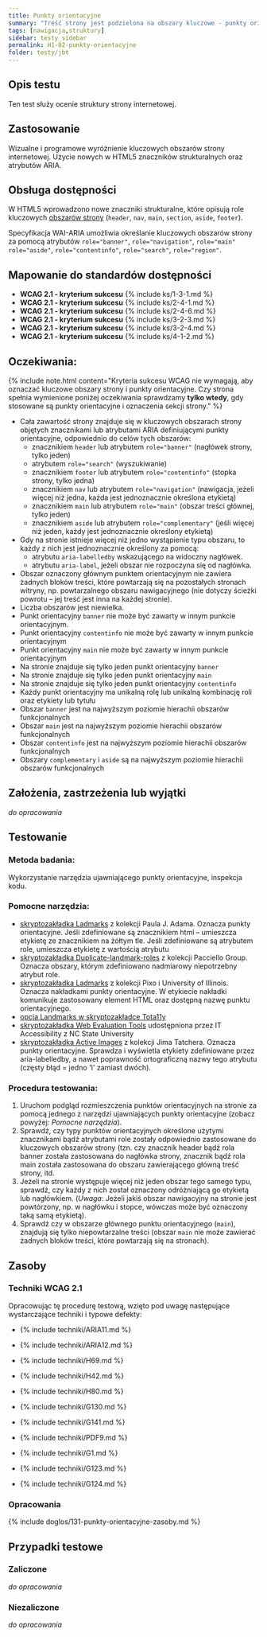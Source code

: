 ```yaml
---
title: Punkty orientacyjne
summary: "Treść strony jest podzielona na obszary kluczowe - punkty orientacyjne"
tags: [nawigacja,struktury]
sidebar: testy_sidebar
permalink: H1-02-punkty-orientacyjne
folder: testy/jbt
---
```

## Opis testu
Ten test służy ocenie struktury strony internetowej.

## Zastosowanie
Wizualne i programowe wyróżnienie kluczowych obszarów strony internetowej. Użycie nowych w HTML5 znaczników strukturalnych oraz atrybutów ARIA.

## Obsługa dostępności
W HTML5 wprowadzono nowe znaczniki strukturalne, które opisują role kluczowych <a href="#" data-toggle="tooltip" data-original-title="{{site.data.glossary.obszar}}">obszarów strony</a>
 (`header`, `nav`, `main`, `section`, `aside`, `footer`).

Specyfikacja WAI-ARIA umożliwia określanie kluczowych obszarów strony za pomocą atrybutów `role="banner"`, `role="navigation"`, `role="main"` `role="aside"`, `role="contentinfo"`, `role="search"`, `role="region"`.

## Mapowanie do standardów dostępności
- **WCAG 2.1 - kryterium sukcesu** {% include ks/1-3-1.md %}
- **WCAG 2.1 - kryterium sukcesu** {% include ks/2-4-1.md %}
- **WCAG 2.1 - kryterium sukcesu** {% include ks/2-4-6.md %}
- **WCAG 2.1 - kryterium sukcesu** {% include ks/3-2-3.md %}
- **WCAG 2.1 - kryterium sukcesu** {% include ks/3-2-4.md %}
- **WCAG 2.1 - kryterium sukcesu** {% include ks/4-1-2.md %}

## Oczekiwania:
{% include note.html content="Kryteria sukcesu WCAG nie wymagają, aby oznaczać kluczowe obszary strony i punkty orientacyjne. Czy strona spełnia wymienione poniżej oczekiwania sprawdzamy **tylko wtedy**, gdy stosowane są punkty orientacyjne i oznaczenia sekcji strony." %}

-	Cała zawartość strony znajduje się w kluczowych obszarach strony objętych znacznikami lub atrybutami ARIA definiującymi punkty orientacyjne, odpowiednio do celów tych obszarów:  
    -	znacznikiem `header` lub atrybutem `role="banner"` (nagłówek strony, tylko jeden)
    -	atrybutem `role="search"` (wyszukiwanie)
    -	znacznikiem `footer` lub atrybutem `role="contentinfo"` (stopka strony, tylko jedna)
    -	znacznikiem `nav` lub atrybutem `role="navigation"` (nawigacja, jeżeli więcej niż jedna, każda jest jednoznacznie określona etykietą)
    -	znacznikiem `main` lub atrybutem `role="main"` (obszar treści głównej, tylko jeden)
    -	znacznikiem `aside` lub atrybutem `role="complementary"`  (jeśli więcej niż jeden, każdy jest jednoznacznie określony etykietą)
-	Gdy na stronie istnieje więcej niż jedno wystąpienie typu obszaru, to każdy z&nbsp;nich jest jednoznacznie określony za pomocą:
    -	atrybutu `aria-labelledby` wskazującego na widoczny nagłówek.
    -	atrybutu `aria-label`, jeżeli obszar nie rozpoczyna się od nagłówka.
- Obszar oznaczony głównym punktem orientacyjnym nie zawiera żadnych bloków treści, które powtarzają się na pozostałych stronach witryny, np. powtarzalnego obszaru nawigacyjnego (nie dotyczy ścieżki powrotu – jej treść jest inna na każdej stronie).
- Liczba obszarów jest niewielka.
- Punkt orientacyjny `banner` nie może być zawarty w innym punkcie orientacyjnym.
- Punkt orientacyjny `contentinfo`  nie może być zawarty w innym punkcie orientacyjnym
- Punkt orientacyjny `main`  nie może być zawarty w innym punkcie orientacyjnym
- Na stronie znajduje się tylko jeden punkt orientacyjny `banner`
- Na stronie znajduje się tylko jeden punkt orientacyjny `main`
- Na stronie znajduje się tylko jeden punkt orientacyjny `contentinfo`
- Każdy punkt orientacyjny ma unikalną rolę lub unikalną kombinację roli oraz etykiety lub tytułu
- Obszar `banner` jest na najwyższym poziomie hierachii obszarów funkcjonalnych
- Obszar `main` jest na najwyższym poziomie hierachii obszarów funkcjonalnych
- Obszar `contentinfo` jest na najwyższym poziomie hierachii obszarów funkcjonalnych
- Obszary `complementary` i `aside` są na najwyższym poziomie hierachii obszarów funkcjonalnych


## Założenia, zastrzeżenia lub wyjątki
_do opracowania_

## Testowanie

### Metoda badania:
Wykorzystanie narzędzia ujawniającego punkty orientacyjne, inspekcja kodu.
### Pomocne narzędzia:

-	[skryptozakładka Ladmarks](http://pauljadam.com/bookmarklets/index.html) z kolekcji Paula J. Adama. Oznacza punkty orientacyjne. Jeśli zdefiniowane są znacznikiem html – umieszcza etykietę ze znacznikiem na żółtym tle. Jeśli zdefiniowane są atrybutem role, umieszcza etykietę z wartością atrybutu
-	[skryptozakładka Duplicate-landmark-roles](https://github.com/ThePacielloGroup/bookmarklets) z kolekcji Pacciello Group. Oznacza obszary, którym zdefiniowano nadmiarowy niepotrzebny atrybut role.
-	[skryptozakładka Ladmarks](https://accessibility-bookmarklets.org/install.html) z kolekcji Pixo i University of Illinois. Oznacza nakładkami punkty orientacyjne. W etykiecie nakładki komunikuje zastosowany element HTML oraz dostępną nazwę punktu orientacyjnego.
-	[opcja Landmarks w skryptozakładce Tota11y](https://khan.github.io/tota11y/)
-	[skryptozakładka Web Evaluation Tools](https://accessibility.oit.ncsu.edu/tools/web-evaluation-tools/) udostępniona przez IT Accessibility z NC State University
-	[skryptozakładka Active Images](https://jimthatcher.com/favelets/) z kolekcji Jima Tatchera. Oznacza punkty orientacyjne. Sprawdza i wyświetla etykiety zdefiniowane przez aria-labelledby, a nawet poprawność ortograficzną nazwy tego atrybutu (częsty błąd = jedno 'l' zamiast dwóch).

### Procedura testowania:
1.	Uruchom podgląd rozmieszczenia punktów orientacyjnych na stronie za pomocą jednego z narzędzi ujawniających punkty orientacyjne (zobacz powyżej: *Pomocne narzędzia*).
2.	Sprawdź, czy typy punktów orientacyjnych określone użytymi znacznikami bądź atrybutami role zostały odpowiednio zastosowane do kluczowych obszarów strony (tzn. czy znacznik header bądź rola banner została zastosowana do nagłówka strony, znacznik bądź rola main została zastosowana do obszaru zawierającego główną treść strony, itd.
3.	Jeżeli na stronie występuje więcej niż jeden obszar tego samego typu, sprawdź, czy każdy z nich został oznaczony odróżniającą go etykietą lub nagłówkiem. (*Uwaga*: Jeżeli jakiś obszar nawigacyjny na stronie jest powtórzony, np. w&nbsp;nagłówku i stopce, wówczas może być oznaczony taką samą etykietą).     
4.	Sprawdź czy w obszarze głównego punktu orientacyjnego (`main`), znajdują się tylko niepowtarzalne treści (obszar `main` nie może zawierać żadnych bloków treści, które powtarzają się na stronach).

## Zasoby
### Techniki WCAG 2.1
Opracowując tę procedurę testową, wzięto pod uwagę następujące wystarczające techniki i typowe defekty:

- {% include techniki/ARIA11.md %}
- {% include techniki/ARIA12.md %}
- {% include techniki/H69.md %}
- {% include techniki/H42.md %}
- {% include techniki/H80.md %}
- {% include techniki/G130.md %}
- {% include techniki/G141.md %}
- {% include techniki/PDF9.md %}

- {% include techniki/G1.md %}
- {% include techniki/G123.md %}
- {% include techniki/G124.md %}

### Opracowania
{% include doglos/131-punkty-orientacyjne-zasoby.md %}

## Przypadki testowe

### Zaliczone
_do opracowania_

### Niezaliczone
_do opracowania_
